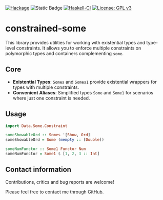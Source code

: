 [![Hackage](https://img.shields.io/hackage/v/constrained-some.svg)](https://hackage.haskell.org/package/constrained-some) ![Static Badge](https://img.shields.io/badge/Lang-Haskell2010-blue) [![Haskell-CI](https://github.com/bruderj15/constrained-some/actions/workflows/haskell-ci.yml/badge.svg)](https://github.com/bruderj15/Hasmtlib/actions/workflows/haskell-ci.yml) [![License: GPL v3](https://img.shields.io/badge/License-MIT-blue.svg)](https://mit-license.org/)

# constrained-some

This library provides utilities for working with existential types and type-level constraints.
It allows you to enforce multiple constraints on polymorphic types and containers complementing `some`.

## Core

- **Existential Types**: `Somes` and `Somes1` provide existential wrappers for types with multiple constraints.
- **Convenient Aliases**: Simplified types `Some` and `Some1` for scenarios where just one constraint is needed.

## Usage

```haskell
import Data.Some.Constraint

someShowableOrd :: Somes '[Show, Ord]
someShowableOrd = Some (mempty :: [Double])

someNumFunctor :: Some1 Functor Num
someNumFunctor = Some1 $ [1, 2, 3 :: Int]
```

## Contact information
Contributions, critics and bug reports are welcome!

Please feel free to contact me through GitHub.
